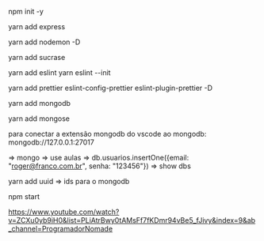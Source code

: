 npm init -y

yarn add express

yarn add nodemon -D

yarn add sucrase

yarn add eslint
yarn eslint --init

yarn add prettier eslint-config-prettier eslint-plugin-prettier -D

yarn add mongodb

yarn add mongose

para conectar a extensão mongodb do vscode ao mongodb: mongodb://127.0.0.1:27017

=> mongo => use aulas => db.usuarios.insertOne({email: "roger@franco.com.br", senha: "123456"})
=> show dbs

yarn add uuid => ids para o mongodb

npm start

https://www.youtube.com/watch?v=ZCXu0yb9iH0&list=PLiAtrBwy0tAMsFf7fKDmr94vBe5_fJivy&index=9&ab_channel=ProgramadorNomade

